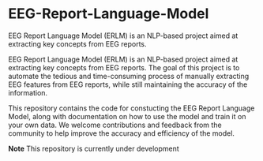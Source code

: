 # EEG-Report-Language-Model
EEG Report Language Model (ERLM) is an NLP-based project aimed at extracting key concepts from EEG reports.

EEG Report Language Model (ERLM) is an NLP-based project aimed at extracting key concepts from EEG reports. The goal of this project is to automate the tedious and time-consuming process of manually extracting EEG features from EEG reports, while still maintaining the accuracy of the information.

This repository contains the code for constucting the EEG Report Language Model, along with documentation on how to use the model and train it on your own data. We welcome contributions and feedback from the community to help improve the accuracy and efficiency of the model.

__Note__ This repository is currently under development

